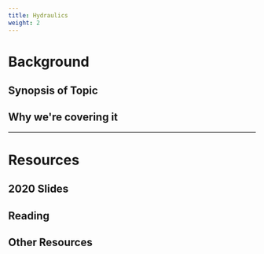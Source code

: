 ```yaml
---
title: Hydraulics
weight: 2
---
```


# Background

## Synopsis of Topic


## Why we're covering it

------
# Resources

## 2020 Slides


## Reading

## Other Resources